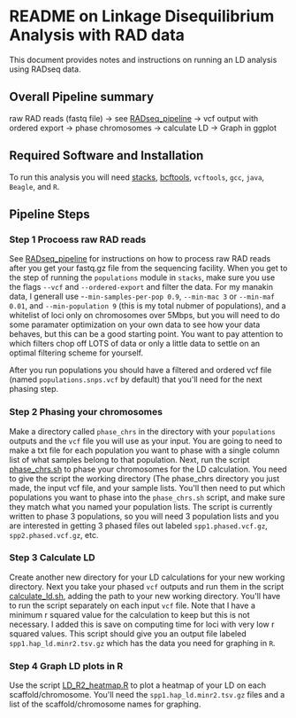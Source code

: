 # README on Linkage Disequilibrium Analysis with RAD data

This document provides notes and instructions on running an LD analysis using RADseq data. 

## Overall Pipeline summary

raw RAD reads (fastq file) -> see [RADseq_pipeline](https://github.com/kiralong/RADseq_pipeline) -> vcf output with ordered export -> phase chromosomes -> calculate LD -> Graph in ggplot

## Required Software and Installation
To run this analysis you will need [stacks](https://catchenlab.life.illinois.edu/stacks/), [bcftools](https://samtools.github.io/bcftools/), `vcftools`, `gcc`, `java`, `Beagle`, and `R`. 

## Pipeline Steps

### Step 1 Procoess raw RAD reads

See [RADseq_pipeline](https://github.com/kiralong/RADseq_pipeline) for instructions on how to process raw RAD reads after you get your fastq.gz file from the sequencing facility. When you get to the step of running the `populations` module in `stacks`, make sure you use the flags `--vcf` and `--ordered-export` and filter the data. For my manakin data, I generall use -`-min-samples-per-pop 0.9`, `--min-mac 3` or `--min-maf 0.01`, and `--min-population 9` (this is my total nubmer of populations), and a whitelist of loci only on chromosomes over 5Mbps, but you will need to do some paramater optimization on your own data to see how your data behaves, but this can be a good starting point. You want to pay attention to which filters chop off LOTS of data or only a little data to settle on an optimal filtering scheme for yourself. 

After you run populations you should have a filtered and ordered vcf file (named `populations.snps.vcf` by default) that you'll need for the next phasing step. 

### Step 2 Phasing your chromosomes
Make a directory called `phase_chrs` in the directory with your `populations` outputs and the `vcf` file you will use as your input. You are going to need to make a txt file for each population you want to phase with a single column list of what samples belong to that population. Next, run the script [phase_chrs.sh](phase_chrs.sh) to phase your chromosomes for the LD calculation. You need to give the script the working directory (The phase_chrs directory you just made, the input vcf file, and your sample lists. You'll then need to put which populations you want to phase into the `phase_chrs.sh` script, and make sure they match what you named your population lists. The script is currently written to phase 3 populations, so you will need 3 population lists and you are interested in getting 3 phased files out labeled `spp1.phased.vcf.gz`, `spp2.phased.vcf.gz`, etc. 

### Step 3 Calculate LD

Create another new directory for your LD calculations for your new working directory. Next you take your phased `vcf` outputs and run them in the script [calculate_ld.sh](calculate_ld.sh), adding the path to your new working directory. You'll have to run the script separately on each input `vcf` file. Note that I have a minimum r squared value for the calculation to keep but this is not necessary. I added this is save on computing time for loci with very low r squared values. This script should give you an output file labeled `spp1.hap_ld.minr2.tsv.gz` which has the data you need for graphing in `R`. 

### Step 4 Graph LD plots in R

Use the script [LD_R2_heatmap.R](LD_R2_heatmap.R) to plot a heatmap of your LD on each scaffold/chromosome. You'll need the `spp1.hap_ld.minr2.tsv.gz` files and a list of the scaffold/chromosome names for graphing. 

